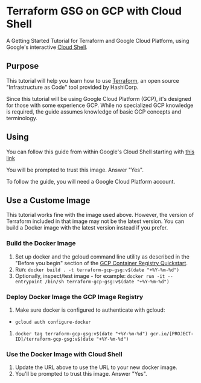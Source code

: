 # Terraform GSG on GCP with Cloud Shell

A Getting Started Tutorial for Terraform and Google Cloud Platform, using
Google's interactive [Cloud Shell](https://cloud.google.com/shell/).

## Purpose

This tutorial will help you learn how to use
[Terraform](https://www.terraform.io/intro/index.html "Introduction to
Terraform"), an open source "Infrastructure as Code" tool provided by HashiCorp.

Since this tutorial will be using Google Cloud Platform (GCP), it's designed for
those with some experience GCP. While no specialized GCP knowledge is required,
the guide assumes knowledge of basic GCP concepts and terminology.

## Using

You can follow this guide from within Google's Cloud Shell starting with [this link](https://console.cloud.google.com/cloudshell/open?cloudshell_image=gcr.io/graphite-cloud-shell-images/terraform:latest&cloudshell_git_repo=https://github.com/hashicorp/terraform-getting-started-gcp-cloud-shell&cloudshell_git_branch=master&cloudshell_working_dir=tutorial/&open_in_editor=./main.tf&cloudshell_tutorial=./cloudshell_tutorial.md)

You will be prompted to trust this image. Answer "Yes".

To follow the guide, you will need a Google Cloud Platform account.

## Use a Custome Image

This tutorial works fine with the image used above. However, the version of Terraform included in that image may not be the latest version. You can build a Docker image with the latest version instead if you prefer.

### Build the Docker Image

1. Set up docker and the gcloud command line utility as described in the "Before you begin" section of the [GCP Container Registry Quickstart](https://cloud.google.com/container-registry/docs/quickstart "Container Registry Quickstart Documentation").
1. Run: `docker build . -t terraform-gcp-gsg:v$(date "+%Y-%m-%d")`
1. Optionally, inspect/test image - for example:
  `docker run -it --entrypoint /bin/sh terraform-gcp-gsg:v$(date "+%Y-%m-%d")`

### Deploy Docker Image the GCP Image Registry

1. Make sure docker is configured to authenticate with gcloud:
  - `gcloud auth configure-docker`
1. `docker tag terraform-gcp-gsg:v$(date "+%Y-%m-%d") gcr.io/[PROJECT-ID]/terraform-gcp-gsg:v$(date "+%Y-%m-%d")`

### Use the Docker Image with Cloud Shell

1. Update the URL above to use the URL to your new docker image.
1. You'll be prompted to trust this image. Answer "Yes".
